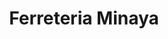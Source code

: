 ---
title: "Ferreteria Minaya"
url: /san-francisco-de-macoris/ferreteria-minaya/
shop: Supermarkt
---
